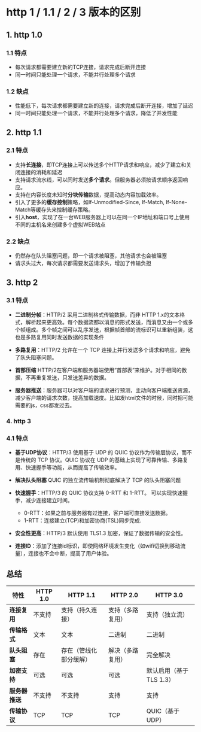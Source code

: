 # http 1 / 1.1 / 2 / 3 版本的区别

## 1. http 1.0

### 1.1 特点

- 每次请求都需要建立新的TCP连接，请求完成后断开连接
- 同一时间只能处理一个请求，不能并行处理多个请求

### 1.2 缺点

- 性能低下，每次请求都需要建立新的连接，请求完成后断开连接，增加了延迟
- 同一时间只能处理一个请求，不能并行处理多个请求，降低了并发性能


## 2. http 1.1

### 2.1 特点
- 支持**长连接**，即TCP连接上可以传送多个HTTP请求和响应，减少了建立和关闭连接的消耗和延迟
- 支持请求流水线，可以同时发送**多个请求**。但服务器必须按请求顺序返回响应。
- 支持在内容长度未知时**分块传输**数据，提高动态内容加载效率。
- 引入了更多的**缓存控制**策略，如If-Unmodified-Since, If-Match, If-None-Match等缓存头来控制缓存策略。
- 引入**host**，实现了在一台WEB服务器上可以在同一个IP地址和端口号上使用不同的主机名来创建多个虚拟WEB站点

### 2.2 缺点
- 仍然存在队头阻塞问题，即一个请求被阻塞，其他请求也会被阻塞
- 请求头过大，每次请求都需要发送请求头，增加了传输负担

## 3. http 2

### 3.1 特点

- **二进制分帧**：HTTP/2 采用二进制格式传输数据，而非 HTTP 1.x的文本格式，解析起来更高效。每个数据流都以消息的形式发送，而消息又由一个或多个帧组成。多个帧之间可以乱序发送，根据帧首部的流标识可以重新组装，这也是多路复用同时发送数据的实现条件

- **多路复用**：HTTP/2 允许在一个 TCP 连接上并行发送多个请求和响应，避免了队头阻塞问题。
  
- **首部压缩** HTTP/2在客户端和服务器端使用“首部表”来维护。对于相同的数据，不再重复发送，只发送差异的数据。

- **服务器推送**：服务器可以对客户端的请求进行预测，主动向客户端推送资源，减少客户端的请求次数，提高加载速度。比如发html文件的时候，同时把可能需要的js，css都发过去。

### 4. http 3
### 4.1 特点

- **基于UDP协议**：HTTP/3 使用基于 UDP 的 QUIC 协议作为传输层协议，而不是传统的 TCP 协议。QUIC 协议在 UDP 的基础上实现了可靠传输、多路复用、快速握手等功能，从而提高了传输效率。

- **解决队头阻塞** QUIC 的独立流传输机制彻底解决了 TCP 的队头阻塞问题

- **快速握手**：HTTP/3 的 QUIC 协议支持 0-RTT 和 1-RTT。 可以实现快速握手，减少连接建立时间。
  - 0-RTT：如果之前与服务器有过连接，客户端可直接发送数据。
  - 1-RTT：连接建立(TCP)和加密协商(TSL)同步完成.

- **安全性更高**：HTTP/3 默认使用 TLS1.3 加密，保证了数据传输的安全性。


- **连接ID**：添加了连接id标识，即使网络环境发生变化（如wifi切换到移动流量），连接也不会中断，提高了用户体验。


## 总结

| **特性**        | **HTTP 1.0**         | **HTTP 1.1**                | **HTTP 2.0**              | **HTTP 3.0**                  |
|------------------|----------------------|-----------------------------|---------------------------|-------------------------------|
| **连接复用**     | 不支持               | 支持（持久连接）            | 支持（多路复用）          | 支持（独立流）               |
| **传输格式**     | 文本                 | 文本                        | 二进制                    | 二进制                        |
| **队头阻塞**     | 存在                 | 存在（管线化部分缓解）      | 解决（多路复用）          | 完全解决                     |
| **加密支持**     | 可选                 | 可选                        | 可选                     | 默认启用（基于 TLS 1.3）      |
| **服务器推送**   | 不支持               | 不支持                      | 支持                     | 支持                          |
| **传输协议**     | TCP                  | TCP                         | TCP                      | QUIC（基于 UDP）              |
